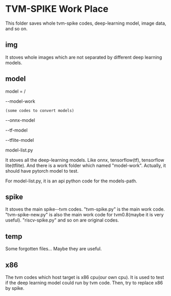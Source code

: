 # TVM-SPIKE Work Place

This folder saves whole tvm-spike codes, deep-learning model, image data, and so on.

## img

It stoves whole images which are not separated by different deep learning models.

## model

model = /

  --model-work

    (some codes to convert models)

  --onnx-model

  --tf-model

  --tflite-model

  model-list.py

It stoves all the deep-learning models. Like onnx, tensorflow(tf), tensorflow lite(tflite). And there is a work folder which named "model-work". Actually, it should have pytorch model to test. 

For model-list.py, it is an api python code for the models-path.

## spike

It stoves the main spike--tvm codes. "tvm-spike.py" is the main work code. "tvm-spike-new.py" is also the main work code for tvm0.8(maybe it is very useful). "riscv-spike.py" and so on are original codes.

## temp

Some forgotten files... Maybe they are useful.

## x86

The tvm codes which host target is x86 cpu(our own cpu). It is used to test if the deep learning model could run by tvm code. Then, try to replace x86 by spike.
